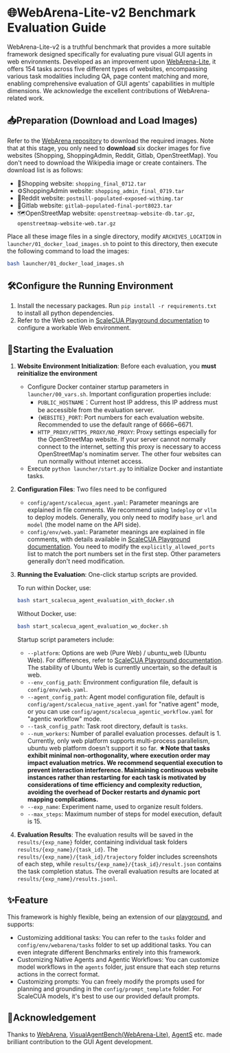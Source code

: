 # 🌐WebArena-Lite-v2 Benchmark Evaluation Guide

WebArena-Lite-v2 is a truthful benchmark that provides a more suitable  framework designed specifically for evaluating pure visual GUI agents in web environments. Developed as an improvement upon [WebArena-Lite](https://github.com/THUDM/VisualAgentBench), it offers 154 tasks across five different types of websites,  encompassing various task modalities including QA, page content matching and more, enabling comprehensive evaluation of GUI agents' capabilities in multiple dimensions. We acknowledge the excellent contributions of  WebArena-related work.

## 📥Preparation (Download and Load Images)

Refer to the [WebArena repository](https://github.com/web-arena-x/webarena/blob/main/environment_docker/README.md) to download the required images. Note that at this stage, you only need to **download** six docker images for five websites (Shopping, ShoppingAdmin, Reddit,  Gitlab, OpenStreetMap). You don't need to download the Wikipedia image  or create containers. The download list is as follows:

- 🛒Shopping website: `shopping_final_0712.tar`
- ⚙️ShoppingAdmin website: `shopping_admin_final_0719.tar`
- 💬Reddit website: `postmill-populated-exposed-withimg.tar`
- 🦊Gitlab website: `gitlab-populated-final-port8023.tar`
- 🗺️OpenStreetMap website: `openstreetmap-website-db.tar.gz`, `openstreetmap-website-web.tar.gz`

Place all these image files in a single directory, modify `ARCHIVES_LOCATION` in `launcher/01_docker_load_images.sh` to point to this directory, then execute the following command to load the images:

```bash
bash launcher/01_docker_load_images.sh
```

## 🛠️Configure the Running Environment

1. Install the necessary packages. Run `pip install -r requirements.txt` to install all python dependencies.
2. Refer to the Web section in [ScaleCUA Playground documentation](https://github.com/OpenGVLab/ScaleCUA/blob/main/playground/README.md) to configure a workable Web environment.

## 🚀Starting the Evaluation

1. **Website Environment Initialization**: Before each evaluation, you **must reinitialize the environment**
   
   - Configure Docker container startup parameters in ` launcher/00_vars.sh`. Important configuration properties include:
     - `PUBLIC_HOSTNAME`：Current host IP address, this IP address must be accessible from the evaluation server.
     - `{WEBSITE}_PORT`: Port numbers for each evaluation website. Recommended to use the default range of 6666~6671.
     - `HTTP_PROXY/HTTPS_PROXY/NO_PROXY`: Proxy settings  especially for the OpenStreetMap website. If your server cannot normally connect to the internet, setting this proxy is necessary to access  OpenStreetMap's nominatim server. The other four websites can  run normally without internet access.
   - Execute `python launcher/start.py` to initialize Docker and instantiate tasks.
   
2. **Configuration Files**: Two files need to be configured
   - `config/agent/scalecua_agent.yaml`: Parameter meanings are explained in file comments. We recommend using `lmdeploy` or `vllm` to deploy models. Generally, you only need to modify `base_url` and `model` (the model name on the API side).
   - `config/env/web.yaml`: Parameter meanings are explained in file comments, with details available in [ScaleCUA Playground documentation](https://github.com/OpenGVLab/ScaleCUA/blob/main/playground/README.md). You need to modify the `explicitly_allowed_ports` list to match the port numbers set in the first step. Other parameters generally don't need modification.

3. **Running the Evaluation**: One-click startup scripts are provided. 

   To run within Docker, use:

   ```bash
   bash start_scalecua_agent_evaluation_with_docker.sh
   ```

   Without Docker, use:

   ```bash
   bash start_scalecua_agent_evaluation_wo_docker.sh
   ```

   Startup script parameters include:

   - `--platform`: Options are web (Pure Web) / ubuntu_web (Ubuntu Web). For differences, refer to [ScaleCUA Playground documentation](https://github.com/OpenGVLab/ScaleCUA/blob/main/playground/README.md). The stability of Ubuntu Web is currently uncertain, so the default is web.
   - `--env_config_path`: Environment configuration file, default is `config/env/web.yaml`.
   - `--agent_config_path`: Agent model configuration file, default is `config/agent/scalecua_native_agent.yaml` for "native agent" mode, or you can use `config/agent/scalecua_agentic_workflow.yaml` for "agentic workflow" mode.
   - `--task_config_path`: Task root directory, default is `tasks`.
   - `--num_workers`: Number of parallel evaluation processes. default is 1. Currently, only web platform supports multi-process parallelism, ubuntu web platform doesn't support it so far. ★**Note that tasks exhibit minimal non-orthogonality, where execution order may impact evaluation metrics. We recommend sequential execution to prevent interaction interference. Maintaining continuous website instances rather than restarting for each task is motivated by considerations of time efficiency and complexity reduction, avoiding the overhead of Docker restarts and dynamic port mapping complications.**
   - `--exp_name`: Experiment name, used to organize result folders.
   - `--max_steps`: Maximum number of steps for model execution, default is 15.

4. **Evaluation Results**: The evaluation results will be saved in the `results/{exp_name}` folder, containing individual task folders `results/{exp_name}/{task_id}`. The `results/{exp_name}/{task_id}/trajectory` folder includes screenshots of each step, while `results/{exp_name}/{task_id}/result.json` contains the task completion status. The overall evaluation results are located at `results/{exp_name}/results.jsonl`.

## ✨Feature

This framework is highly flexible, being an extension of our [playground](https://github.com/OpenGVLab/ScaleCUA/blob/main/playground/), and supports:

- Customizing additional tasks: You can refer to the `tasks` folder and `config/env/webarena/tasks` folder to set up additional tasks. You can even integrate different Benchmarks entirely into this framework.
- Customizing Native Agents and Agentic Workflows: You can customize model workflows in the `agents` folder, just ensure that each step returns actions in the correct format.
- Customizing prompts: You can freely modify the prompts used for planning and grounding in the `config/prompt_template` folder. For ScaleCUA models, it's best to use our provided default prompts.

## 🙏Acknowledgement

Thanks to [WebArena](https://github.com/web-arena-x/webarena), [VisualAgentBench(WebArena-Lite)](https://github.com/THUDM/VisualAgentBench),  [AgentS](https://github.com/simular-ai/Agent-S) etc. made brilliant contribution to the GUI Agent development.
